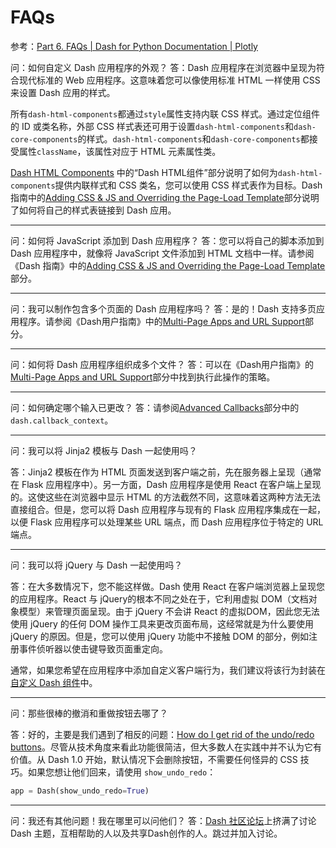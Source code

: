 
# FAQs

参考：[Part 6\. FAQs | Dash for Python Documentation | Plotly](https://dash.plotly.com/faqs)

问：如何自定义 Dash 应用程序的外观？
答：Dash 应用程序在浏览器中呈现为符合现代标准的 Web 应用程序。这意味着您可以像使用标准 HTML 一样使用 CSS 来设置 Dash 应用的样式。

所有`dash-html-components`都通过`style`属性支持内联 CSS 样式。通过定位组件的 ID 或类名称，外部 CSS 样式表还可用于设置`dash-html-components`和`dash-core-components`的样式。`dash-html-components`和`dash-core-components`都接受属性`className`，该属性对应于 HTML 元素属性类。

[Dash HTML Components](https://dash.plotly.com/dash-html-components) 中的“Dash HTML组件”部分说明了如何为`dash-html-components`提供内联样式和 CSS 类名，您可以使用 CSS 样式表作为目标。Dash指南中的[Adding CSS & JS and Overriding the Page-Load Template](https://dash.plotly.com/external-resources)部分说明了如何将自己的样式表链接到 Dash 应用。

----

问：如何将 JavaScript 添加到 Dash 应用程序？
答：您可以将自己的脚本添加到 Dash 应用程序中，就像将 JavaScript 文件添加到 HTML 文档中一样。请参阅《Dash 指南》中的[Adding CSS & JS and Overriding the Page-Load Template](https://dash.plotly.com/external-resources)部分。

----

问：我可以制作包含多个页面的 Dash 应用程序吗？
答：是的！Dash 支持多页应用程序。请参阅《Dash用户指南》中的[Multi-Page Apps and URL Support](https://dash.plotly.com/urls)部分。

----

问：如何将 Dash 应用程序组织成多个文件？
答：可以在《Dash用户指南》的[Multi-Page Apps and URL Support](https://dash.plotly.com/urls)部分中找到执行此操作的策略。

---

问：如何确定哪个输入已更改？
答：请参阅[Advanced Callbacks](https://dash.plotly.com/advanced-callbacks)部分中的`dash.callback_context`。

---

问：我可以将 Jinja2 模板与 Dash 一起使用吗？

答：Jinja2 模板在作为 HTML 页面发送到客户端之前，先在服务器上呈现（通常在 Flask 应用程序中）。另一方面，Dash 应用程序是使用 React 在客户端上呈现的。这使这些在浏览器中显示 HTML 的方法截然不同，这意味着这两种方法无法直接组合。但是，您可以将 Dash 应用程序与现有的 Flask 应用程序集成在一起，以便 Flask 应用程序可以处理某些 URL 端点，而 Dash 应用程序位于特定的 URL 端点。

---


问：我可以将 jQuery 与 Dash 一起使用吗？

答：在大多数情况下，您不能这样做。Dash 使用 React 在客户端浏览器上呈现您的应用程序。React 与 jQuery的根本不同之处在于，它利用虚拟 DOM（文档对象模型）来管理页面呈现。由于 jQuery 不会讲 React 的虚拟DOM，因此您无法使用 jQuery 的任何 DOM 操作工具来更改页面布局，这经常就是为什么要使用 jQuery 的原因。但是，您可以使用 jQuery 功能中不接触 DOM 的部分，例如注册事件侦听器以使击键导致页面重定向。

通常，如果您希望在应用程序中添加自定义客户端行为，我们建议将该行为封装在[自定义 Dash 组件](https://dash.plotly.com/plugins)中。

----

问：那些很棒的撤消和重做按钮去哪了？

答：好的，主要是我们遇到了相反的问题：[How do I get rid of the undo/redo buttons](https://community.plotly.com/t/is-it-possible-to-hide-the-floating-toolbar/4911/10)。尽管从技术角度来看此功能很简洁，但大多数人在实践中并不认为它有价值。从 Dash 1.0 开始，默认情况下会删除按钮，不需要任何怪异的 CSS 技巧。如果您想让他们回来，请使用 `show_undo_redo`：

```python
app = Dash(show_undo_redo=True)
```

---

问：我还有其他问题！我在哪里可以问他们？
答：[Dash 社区论坛](https://community.plotly.com/c/dash)上挤满了讨论 Dash 主题，互相帮助的人以及共享Dash创作的人。跳过并加入讨论。